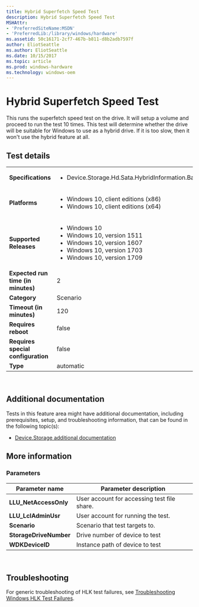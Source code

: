 ```yaml
---
title: Hybrid Superfetch Speed Test
description: Hybrid Superfetch Speed Test
MSHAttr:
- 'PreferredSiteName:MSDN'
- 'PreferredLib:/library/windows/hardware'
ms.assetid: 50c16171-2cf7-467b-b811-d8b2adb7597f
author: EliotSeattle
ms.author: EliotSeattle
ms.date: 10/15/2017
ms.topic: article
ms.prod: windows-hardware
ms.technology: windows-oem
---
```


# <span id="p_hlk_test.622bc530-a3b0-4657-82bc-2da1fced6ac4"></span>Hybrid Superfetch Speed Test


This runs the superfetch speed test on the drive. It will setup a volume and proceed to run the test 10 times. This test will determine whether the drive will be suitable for Windows to use as a hybrid drive. If it is too slow, then it won't use the hybrid feature at all.

## Test details
|||
|---|---|
| **Specifications**  | <ul><li>Device.Storage.Hd.Sata.HybridInformation.BasicFunction</li></ul> |  
| **Platforms**   | <ul><li>Windows 10, client editions (x86)</li><li>Windows 10, client editions (x64)</li></ul> |
| **Supported Releases** | <ul><li>Windows 10</li><li>Windows 10, version 1511</li><li>Windows 10, version 1607</li><li>Windows 10, version 1703</li><li>Windows 10, version 1709</li></ul> |
|**Expected run time (in minutes)**| 2 |
|**Category**| Scenario |
|**Timeout (in minutes)**| 120 |
|**Requires reboot**| false |
|**Requires special configuration**| false |
|**Type**| automatic |

 

## <span id="Additional_documentation"></span><span id="additional_documentation"></span><span id="ADDITIONAL_DOCUMENTATION"></span>Additional documentation


Tests in this feature area might have additional documentation, including prerequisites, setup, and troubleshooting information, that can be found in the following topic(s):

-   [Device.Storage additional documentation](device-storage-additional-documentation.md)

## <span id="More_information"></span><span id="more_information"></span><span id="MORE_INFORMATION"></span>More information


### <span id="Parameters"></span><span id="parameters"></span><span id="PARAMETERS"></span>Parameters

| Parameter name         | Parameter description                       |
|------------------------|---------------------------------------------|
| **LLU\_NetAccessOnly** | User account for accessing test file share. |
| **LLU\_LclAdminUsr**   | User account for running the test.          |
| **Scenario**           | Scenario that test targets to.              |
| **StorageDriveNumber** | Drive number of device to test              |
| **WDKDeviceID**        | Instance path of device to test             |

 

## <span id="Troubleshooting"></span><span id="troubleshooting"></span><span id="TROUBLESHOOTING"></span>Troubleshooting


For generic troubleshooting of HLK test failures, see [Troubleshooting Windows HLK Test Failures](..\user\troubleshooting-windows-hlk-test-failures.md).

 

 






